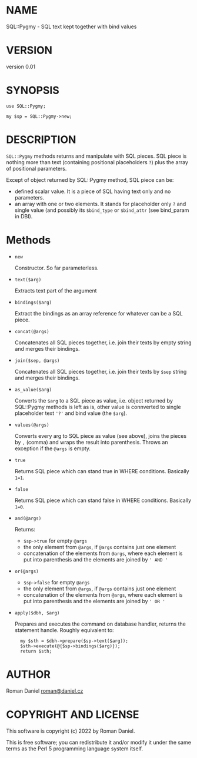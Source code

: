 # NAME

SQL::Pygmy - SQL text kept together with bind values

# VERSION

version 0.01

# SYNOPSIS

    use SQL::Pygmy;

    my $sp = SQL::Pygmy->new;

# DESCRIPTION

`SQL::Pygmy` methods returns and manipulate with SQL pieces. SQL piece is nothing more 
than text (containing positional placeholders `?`) plus the array of positional parameters.

Except of object returned by SQL::Pygmy method, SQL piece can be:

- defined scalar value. It is a piece of SQL having text only and no parameters.
- an array with one or two elements. It stands for placeholder only `?` 
and single value (and possibly its `$bind_type` or `$bind_attr` (see bind\_param in DBI).

# Methods

- `new`

    Constructor. So far parameterless.

- `text($arg)`

    Extracts text part of the argument

- `bindings($arg)`

    Extract the bindings as an array reference for whatever can be a SQL piece. 

- `concat(@args)`

    Concatenates all SQL pieces together, i.e. join their texts by empty string and merges their bindings.

- `join($sep, @args)`

    Concatenates all SQL pieces together, i.e. join their texts by `$sep` string and merges their bindings.

- `as_value($arg)`

    Converts the `$arg` to a SQL piece as value, i.e. object returned by SQL::Pygmy methods is left as is,
    other value is connverted to single placeholder text `'?'` and bind value (the `$arg`).

- `values(@args)`

    Converts every arg to SQL piece as value (see above), joins the pieces by `,` (comma) and wraps the result into parenthesis. 
    Throws an exception if the `@args` is empty.

- `true`

    Returns SQL piece which can stand true in WHERE conditions. Basically `1=1`.

- `false`

    Returns SQL piece which can stand false in WHERE conditions. Basically `1=0`.

- `and(@args)` 

    Returns:

    - `$sp->true` for empty `@args`
    - the only element from `@args`, if `@args` contains just one element
    - concatenation of the elements from `@args`, 
    where each element is put into parenthesis and the elements are joined by `' AND '`

- `or(@args)` 
    - `$sp->false` for empty `@args`
    - the only element from `@args`, if `@args` contains just one element
    - concatenation of the elements from `@args`, 
    where each element is put into parenthesis and the elements are joined by `' OR '`
- `apply($dbh, $arg)`

    Prepares and executes the command on database handler, returns the statement handle. 
    Roughly equivalent to:

        my $sth = $dbh->prepare($sp->text($arg));
        $sth->execute(@{$sp->bindings($arg)}); 
        return $sth;

# AUTHOR

Roman Daniel <roman@daniel.cz>

# COPYRIGHT AND LICENSE

This software is copyright (c) 2022 by Roman Daniel.

This is free software; you can redistribute it and/or modify it under
the same terms as the Perl 5 programming language system itself.
